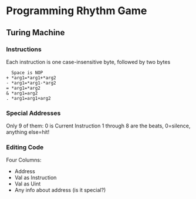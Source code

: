 # Programming Rhythm Game
## Turing Machine
### Instructions
Each instruction is one case-insensitive byte,
followed by two bytes
```
  Space is NOP
+ *arg1=*arg1+*arg2
- *arg1=*arg1-*arg2
= *arg1=*arg2
& *arg1=arg2
. *arg1=arg1+arg2
```

### Special Addresses
Only 9 of them:
0 is Current Instruction
1 through 8 are the beats, 0=silence, anything else=hit!
### Editing Code
Four Columns:
* Address
* Val as Instruction
* Val as Uint
* Any info about address (is it special?)